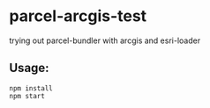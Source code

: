 # parcel-arcgis-test
trying out parcel-bundler with arcgis and esri-loader

## Usage:

```
npm install
npm start
```
